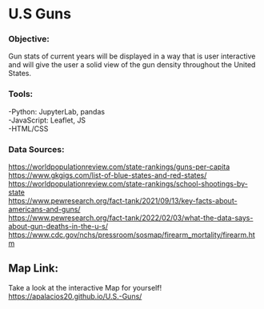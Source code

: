# U.S Guns

### Objective:
Gun stats of current years will be displayed in a way that is user interactive and will give the user a solid view of the gun density throughout the United States.

### Tools:
-Python: JupyterLab, pandas <br>
-JavaScript: Leaflet, JS <br>
-HTML/CSS

### Data Sources:
https://worldpopulationreview.com/state-rankings/guns-per-capita <br>
https://www.gkgigs.com/list-of-blue-states-and-red-states/ <br>
https://worldpopulationreview.com/state-rankings/school-shootings-by-state <br>
https://www.pewresearch.org/fact-tank/2021/09/13/key-facts-about-americans-and-guns/ <br>
https://www.pewresearch.org/fact-tank/2022/02/03/what-the-data-says-about-gun-deaths-in-the-u-s/ <br>
https://www.cdc.gov/nchs/pressroom/sosmap/firearm_mortality/firearm.htm

## Map Link:
Take a look at the interactive Map for yourself! <br>
https://apalacios20.github.io/U.S.-Guns/
